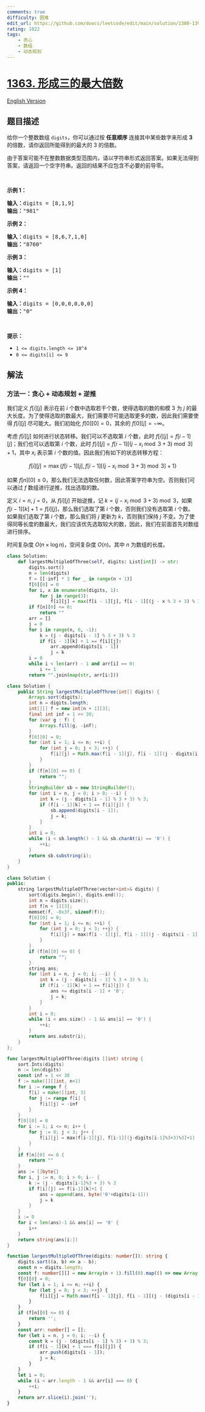 ```yaml
---
comments: true
difficulty: 困难
edit_url: https://github.com/doocs/leetcode/edit/main/solution/1300-1399/1363.Largest%20Multiple%20of%20Three/README.md
rating: 1822
tags:
    - 贪心
    - 数组
    - 动态规划
---
```


# [1363. 形成三的最大倍数](https://leetcode.cn/problems/largest-multiple-of-three)

[English Version](/solution/1300-1399/1363.Largest%20Multiple%20of%20Three/README_EN.md)

## 题目描述

<!-- 这里写题目描述 -->

<p>给你一个整数数组&nbsp;<code>digits</code>，你可以通过按 <strong>任意顺序</strong> 连接其中某些数字来形成 <strong>3</strong> 的倍数，请你返回所能得到的最大的 3 的倍数。</p>

<p>由于答案可能不在整数数据类型范围内，请以字符串形式返回答案。如果无法得到答案，请返回一个空字符串。返回的结果不应包含不必要的前导零。</p>

<p>&nbsp;</p>

<p><strong>示例 1：</strong></p>

<pre>
<strong>输入：</strong>digits = [8,1,9]
<strong>输出：</strong>"981"
</pre>

<p><strong>示例 2：</strong></p>

<pre>
<strong>输入：</strong>digits = [8,6,7,1,0]
<strong>输出：</strong>"8760"
</pre>

<p><strong>示例 3：</strong></p>

<pre>
<strong>输入：</strong>digits = [1]
<strong>输出：</strong>""
</pre>

<p><strong>示例 4：</strong></p>

<pre>
<strong>输入：</strong>digits = [0,0,0,0,0,0]
<strong>输出：</strong>"0"
</pre>

<p>&nbsp;</p>

<p><strong>提示：</strong></p>

<ul>
	<li><code>1 &lt;= digits.length &lt;= 10^4</code></li>
	<li><code>0 &lt;= digits[i] &lt;= 9</code></li>
</ul>

## 解法

### 方法一：贪心 + 动态规划 + 逆推

我们定义 $f[i][j]$ 表示在前 $i$ 个数中选取若干个数，使得选取的数的和模 $3$ 为 $j$ 的最大长度。为了使得选取的数最大，我们需要尽可能选取更多的数，因此我们需要使得 $f[i][j]$ 尽可能大。我们初始化 $f[0][0] = 0$，其余的 $f[0][j] = -\infty$。

考虑 $f[i][j]$ 如何进行状态转移。我们可以不选取第 $i$ 个数，此时 $f[i][j] = f[i - 1][j]$；我们也可以选取第 $i$ 个数，此时 $f[i][j] = f[i - 1][(j - x_i \bmod 3 + 3) \bmod 3] + 1$，其中 $x_i$ 表示第 $i$ 个数的值。因此我们有如下的状态转移方程：

$$
f[i][j] = \max \{ f[i - 1][j], f[i - 1][(j - x_i \bmod 3 + 3) \bmod 3] + 1 \}
$$

如果 $f[n][0] \le 0$，那么我们无法选取任何数，因此答案字符串为空。否则我们可以通过 $f$ 数组进行逆推，找出选取的数。

定义 $i = n$, $j = 0$，从 $f[i][j]$ 开始逆推，记 $k = (j - x_i \bmod 3 + 3) \bmod 3$，如果 $f[i - 1][k] + 1 = f[i][j]$，那么我们选取了第 $i$ 个数，否则我们没有选取第 $i$ 个数。如果我们选取了第 $i$ 个数，那么我们将 $j$ 更新为 $k$，否则我们保持 $j$ 不变。为了使得同等长度的数最大，我们应该优先选取较大的数，因此，我们在前面首先对数组进行排序。

时间复杂度 $O(n \times \log n)$，空间复杂度 $O(n)$。其中 $n$ 为数组的长度。

<!-- tabs:start -->

```python
class Solution:
    def largestMultipleOfThree(self, digits: List[int]) -> str:
        digits.sort()
        n = len(digits)
        f = [[-inf] * 3 for _ in range(n + 1)]
        f[0][0] = 0
        for i, x in enumerate(digits, 1):
            for j in range(3):
                f[i][j] = max(f[i - 1][j], f[i - 1][(j - x % 3 + 3) % 3] + 1)
        if f[n][0] <= 0:
            return ""
        arr = []
        j = 0
        for i in range(n, 0, -1):
            k = (j - digits[i - 1] % 3 + 3) % 3
            if f[i - 1][k] + 1 == f[i][j]:
                arr.append(digits[i - 1])
                j = k
        i = 0
        while i < len(arr) - 1 and arr[i] == 0:
            i += 1
        return "".join(map(str, arr[i:]))
```

```java
class Solution {
    public String largestMultipleOfThree(int[] digits) {
        Arrays.sort(digits);
        int n = digits.length;
        int[][] f = new int[n + 1][3];
        final int inf = 1 << 30;
        for (var g : f) {
            Arrays.fill(g, -inf);
        }
        f[0][0] = 0;
        for (int i = 1; i <= n; ++i) {
            for (int j = 0; j < 3; ++j) {
                f[i][j] = Math.max(f[i - 1][j], f[i - 1][(j - digits[i - 1] % 3 + 3) % 3] + 1);
            }
        }
        if (f[n][0] <= 0) {
            return "";
        }
        StringBuilder sb = new StringBuilder();
        for (int i = n, j = 0; i > 0; --i) {
            int k = (j - digits[i - 1] % 3 + 3) % 3;
            if (f[i - 1][k] + 1 == f[i][j]) {
                sb.append(digits[i - 1]);
                j = k;
            }
        }
        int i = 0;
        while (i < sb.length() - 1 && sb.charAt(i) == '0') {
            ++i;
        }
        return sb.substring(i);
    }
}
```

```cpp
class Solution {
public:
    string largestMultipleOfThree(vector<int>& digits) {
        sort(digits.begin(), digits.end());
        int n = digits.size();
        int f[n + 1][3];
        memset(f, -0x3f, sizeof(f));
        f[0][0] = 0;
        for (int i = 1; i <= n; ++i) {
            for (int j = 0; j < 3; ++j) {
                f[i][j] = max(f[i - 1][j], f[i - 1][(j - digits[i - 1] % 3 + 3) % 3] + 1);
            }
        }
        if (f[n][0] <= 0) {
            return "";
        }
        string ans;
        for (int i = n, j = 0; i; --i) {
            int k = (j - digits[i - 1] % 3 + 3) % 3;
            if (f[i - 1][k] + 1 == f[i][j]) {
                ans += digits[i - 1] + '0';
                j = k;
            }
        }
        int i = 0;
        while (i < ans.size() - 1 && ans[i] == '0') {
            ++i;
        }
        return ans.substr(i);
    }
};
```

```go
func largestMultipleOfThree(digits []int) string {
	sort.Ints(digits)
	n := len(digits)
	const inf = 1 << 30
	f := make([][]int, n+1)
	for i := range f {
		f[i] = make([]int, 3)
		for j := range f[i] {
			f[i][j] = -inf
		}
	}
	f[0][0] = 0
	for i := 1; i <= n; i++ {
		for j := 0; j < 3; j++ {
			f[i][j] = max(f[i-1][j], f[i-1][(j-digits[i-1]%3+3)%3]+1)
		}
	}
	if f[n][0] <= 0 {
		return ""
	}
	ans := []byte{}
	for i, j := n, 0; i > 0; i-- {
		k := (j - digits[i-1]%3 + 3) % 3
		if f[i][j] == f[i-1][k]+1 {
			ans = append(ans, byte('0'+digits[i-1]))
			j = k
		}
	}
	i := 0
	for i < len(ans)-1 && ans[i] == '0' {
		i++
	}
	return string(ans[i:])
}
```

```ts
function largestMultipleOfThree(digits: number[]): string {
    digits.sort((a, b) => a - b);
    const n = digits.length;
    const f: number[][] = new Array(n + 1).fill(0).map(() => new Array(3).fill(-Infinity));
    f[0][0] = 0;
    for (let i = 1; i <= n; ++i) {
        for (let j = 0; j < 3; ++j) {
            f[i][j] = Math.max(f[i - 1][j], f[i - 1][(j - (digits[i - 1] % 3) + 3) % 3] + 1);
        }
    }
    if (f[n][0] <= 0) {
        return '';
    }
    const arr: number[] = [];
    for (let i = n, j = 0; i; --i) {
        const k = (j - (digits[i - 1] % 3) + 3) % 3;
        if (f[i - 1][k] + 1 === f[i][j]) {
            arr.push(digits[i - 1]);
            j = k;
        }
    }
    let i = 0;
    while (i < arr.length - 1 && arr[i] === 0) {
        ++i;
    }
    return arr.slice(i).join('');
}
```

<!-- tabs:end -->

<!-- end -->
